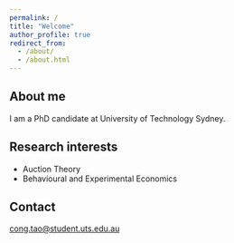 ```yaml
---
permalink: /
title: "Welcome"
author_profile: true
redirect_from: 
  - /about/
  - /about.html
---
```


## About me

I am a PhD candidate at University of Technology Sydney.

## Research interests

- Auction Theory
- Behavioural and Experimental Economics

## Contact

cong.tao@student.uts.edu.au
